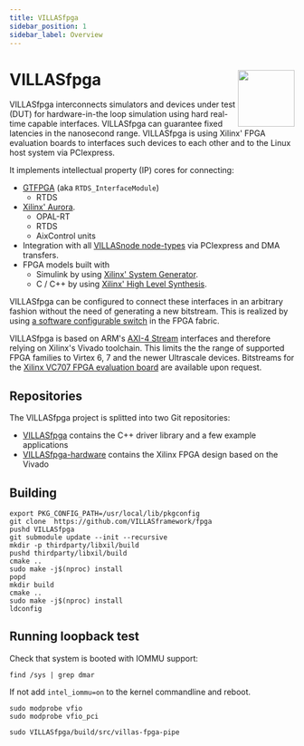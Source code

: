 ```yaml
---
title: VILLASfpga
sidebar_position: 1
sidebar_label: Overview
---
```


# VILLASfpga <img src="/img/logos/villas_fpga.svg" width="100" align="right" />

VILLASfpga interconnects simulators and devices under test (DUT) for hardware-in-the loop simulation using hard real-time capable interfaces.
VILLASfpga can guarantee fixed latencies in the nanosecond range.
VILLASfpga is using Xilinx' FPGA evaluation boards to interfaces such devices to each other and to the Linux host system via PCIexpress.

It implements intellectual property (IP) cores for connecting:

- [GTFPGA](https://www.rtds.com/the-simulator/our-hardware/gtfpga-unit/) (aka `RTDS_InterfaceModule`)
  - RTDS 
- [Xilinx' Aurora](https://www.xilinx.com/products/intellectual-property/aurora8b10b.html).
  - OPAL-RT
  - RTDS
  - AixControl units
- Integration with all [VILLASnode node-types](../node/nodes/index.md) via PCIexpress and DMA transfers.
- FPGA models built with
  - Simulink by using [Xilinx' System Generator](https://www.xilinx.com/products/design-tools/vivado/integration/sysgen.html).
  - C / C++ by using [Xilinx' High Level Synthesis](https://www.xilinx.com/products/design-tools/vivado/integration/esl-design.html).

VILLASfpga can be configured to connect these interfaces in an arbitrary fashion without the need of generating a new bitstream. This is realized by using [a software configurable switch](https://www.xilinx.com/products/intellectual-property/axi4-stream_interconnect.html) in the FPGA fabric.

VILLASfpga is based on ARM's [AXI-4 Stream](http://infocenter.arm.com/help/index.jsp?topic=/com.arm.doc.ihi0051a/index.html) interfaces and therefore relying on Xilinx's Vivado toolchain. This limits the the range of supported FPGA families to Virtex 6, 7 and the newer Ultrascale devices.  Bitstreams for the [Xilinx VC707 FPGA evaluation board](https://www.xilinx.com/products/boards-and-kits/ek-v7-vc707-g.html) are available upon request.

## Repositories

The VILLASfpga project is splitted into two Git repositories:
- [VILLASfpga](https://github.com/VILLASframework/fpga) contains the C++ driver library and a few example applications
- [VILLASfpga-hardware](https://github.com/VILLASframework/fpga-hardware) contains the Xilinx FPGA design based on the Vivado

## Building

```shell
export PKG_CONFIG_PATH=/usr/local/lib/pkgconfig
git clone  https://github.com/VILLASframework/fpga
pushd VILLASfpga
git submodule update --init --recursive
mkdir -p thirdparty/libxil/build
pushd thirdparty/libxil/build
cmake ..
sudo make -j$(nproc) install
popd
mkdir build
cmake ..
sudo make -j$(nproc) install
ldconfig
```

## Running loopback test

Check that system is booted with IOMMU support:

```shell
find /sys | grep dmar
```

If not add `intel_iommu=on` to the kernel commandline and reboot.

```shell
sudo modprobe vfio
sudo modprobe vfio_pci

sudo VILLASfpga/build/src/villas-fpga-pipe 
```
